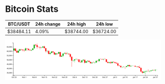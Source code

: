 # Bitcoin Stats

BTC/USDT|24h change|24h high|24h low|
|---|---|---|---|
|$38484.11|4.09%|$38744.00|$36724.00|

<img src="./chart.svg">
